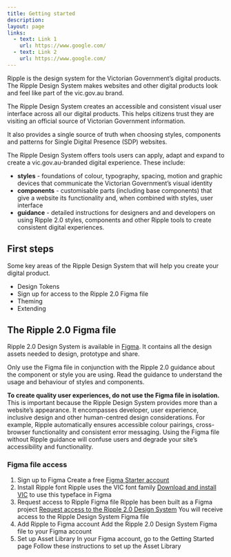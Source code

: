 ```yaml
---
title: Getting started
description:  
layout: page
links:
  - text: Link 1
    url: https://www.google.com/
  - text: Link 2
    url: https://www.google.com/
---
```


Ripple is the design system for the Victorian Government’s digital products. The Ripple Design System makes websites and other digital products look and feel like part of the vic.gov.au brand.

The Ripple Design System creates an accessible and consistent visual user interface across all our digital products. This helps citizens trust they are visiting an official source of Victorian Government information.

It also provides a single source of truth when choosing styles, components and patterns for Single Digital Presence (SDP) websites.

The Ripple Design System offers tools users can apply, adapt and expand to create a vic.gov.au-branded digital experience. These include:

- **styles** - foundations of colour, typography, spacing, motion and graphic devices that communicate the Victorian Government’s visual identity
-  **components** - customisable parts (including base components) that give a website its functionality and, when combined with styles, user interface
-  **guidance** - detailed instructions for designers and and developers on using Ripple 2.0 styles, components and other Ripple tools to create consistent digital experiences.

## First steps 

Some key areas of the Ripple Design System that will help you create your digital product. 

- Design Tokens
- Sign up for access to the Ripple 2.0 Figma file
- Theming
- Extending 

## The Ripple 2.0 Figma file

Ripple 2.0 Design System is available in [Figma](https://www.figma.com/). It contains all the design assets needed to design, prototype and share.

Only use the Figma file in conjunction with the Ripple 2.0 guidance about the component or style you are using. Read the guidance to understand the usage and behaviour of styles and components.

**To create quality user experiences, do not use the Figma file in isolation.** This is important because the Ripple Design System provides more than a website’s appearance. It encompasses developer, user experience, inclusive design and other human-centred design considerations. For example, Ripple automatically ensures accessible colour pairings, cross-browser functionality and consistent error messaging. Using the Figma file without Ripple guidance will confuse users and degrade your site’s accessibility and functionality.

### Figma file access

1. Sign up to Figma
  Create a free [Figma Starter account](https://www.figma.com/pricing/)
2. Install Ripple font
  Ripple uses the VIC font family
  [Download and install VIC](https://www.vic.gov.au/brand-victoria-fonts) to use this typeface in Figma
3. Request access to Ripple Figma file
  Ripple has been built as a Figma project
  [Request access to the Ripple 2.0 Design System](https://www.vic.gov.au/ripple-design-system#request-access-to-the-design-system)
  You will receive access to the Ripple Design System Figma file 
4. Add Ripple to Figma account
  Add the Ripple 2.0 Design System Figma file to your Figma account
5. Set up Asset Library
  In your Figma account, go to the Getting Started page 
  Follow these instructions to set up the Asset Library
